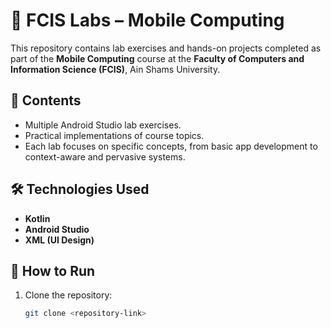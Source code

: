 # 📱 FCIS Labs – Mobile Computing

This repository contains lab exercises and hands-on projects completed as part of the **Mobile Computing** course at the **Faculty of Computers and Information Science (FCIS)**, Ain Shams University.

## 🧩 Contents

- Multiple Android Studio lab exercises.
- Practical implementations of course topics.
- Each lab focuses on specific concepts, from basic app development to context-aware and pervasive systems.

## 🛠️ Technologies Used
- **Kotlin**
- **Android Studio**
- **XML (UI Design)**

## 🚀 How to Run
1. Clone the repository:
   ```bash
   git clone <repository-link>
